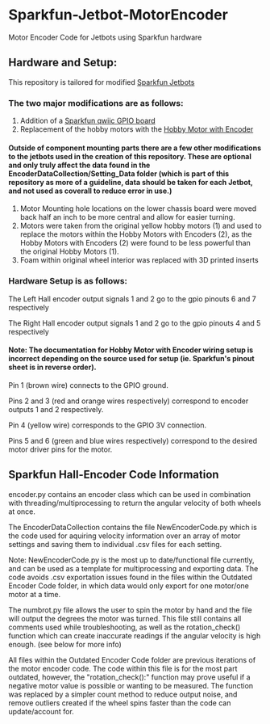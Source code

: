 # Sparkfun-Jetbot-MotorEncoder
Motor Encoder Code for Jetbots using Sparkfun hardware

## Hardware and Setup:
This repository is tailored for modified [Sparkfun Jetbots](https://www.sparkfun.com/products/18486)

### The two major modifications are as follows:
1. Addition of a [Sparkfun qwiic GPIO board](https://www.sparkfun.com/products/17047)
2. Replacement of the hobby motors with the [Hobby Motor with Encoder](https://www.sparkfun.com/products/16413)

#### Outside of component mounting parts there are a few other modifications to the jetbots used in the creation of this repository. These are optional and only truly affect the data found in the EncoderDataCollection/Setting_Data folder (which is part of this repository as more of a guideline, data should be taken for each Jetbot, and not used as coverall to reduce error in use.)
1. Motor Mounting hole locations on the lower chassis board were moved back half an inch to be more central and allow for easier turning.
2. Motors were taken from the original yellow hobby motors (1) and used to replace the motors within the Hobby Motors with Encoders (2), as the Hobby Motors with Encoders (2) were found to be less powerful than the original Hobby Motors (1).
3. Foam within original wheel interior was replaced with 3D printed inserts

### Hardware Setup is as follows:
The Left Hall encoder output signals 1 and 2 go to the gpio pinouts 6 and 7 respectively

The Right Hall encoder output signals 1 and 2 go to the gpio pinouts 4 and 5 respectively

#### Note: The documentation for Hobby Motor with Encoder wiring setup is incorrect depending on the source used for setup (ie. Sparkfun's pinout sheet is in reverse order).

Pin 1 (brown wire) connects to the GPIO ground.

Pins 2 and 3 (red and orange wires respectively) correspond to encoder outputs 1 and 2 respectively.

Pin 4 (yellow wire) corresponds to the GPIO 3V connection.

Pins 5 and 6 (green and blue wires respectively) correspond to the desired motor driver pins for the motor.  

## Sparkfun Hall-Encoder Code Information
encoder.py contains an encoder class which can be used in combination with threading/multiprocessing to return the angular velocity of both wheels at once.

The EncoderDataCollection contains the file NewEncoderCode.py which is the code used for aquiring velocity information over an array of motor settings and saving them to individual .csv files for each setting.

Note: NewEncoderCode.py is the most up to date/functional file currently, and can be used as a template for multiprocessing and exporting data. The code avoids .csv exportation issues found in the files within the Outdated Encoder Code folder, in which data would only export for one motor/one motor at a time.

The numbrot.py file allows the user to spin the motor by hand and the file will output the degrees the motor was turned. This file still contains all comments used while troubleshooting, as well as the rotation_check() function which can create inaccurate readings if the angular velocity is high enough. (see below for more info)

All files within the Outdated Encoder Code folder are previous iterations of the motor encoder code. The code within this file is for the most part outdated, however, the "rotation_check():" function may prove useful if a negative motor value is possible or wanting to be measured. The function was replaced by a simpler count method to reduce output noise, and remove outliers created if the wheel spins faster than the code can update/account for.

